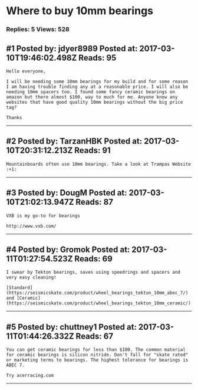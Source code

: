 # Where to buy 10mm bearings

### Replies: 5 Views: 528

## \#1 Posted by: jdyer8989 Posted at: 2017-03-10T19:46:02.498Z Reads: 95

```
Hello everyone,

I will be needing some 10mm bearings for my build and for some reason I am having trouble finding any at a reasonable price. I will also be needing 10mm spacers too. I found some fancy ceramic bearings on amazon but there almost $100, way to much for me. Anyone know any websites that have good quality 10mm bearings without the big price tag? 

Thanks
```

---
## \#2 Posted by: TarzanHBK Posted at: 2017-03-10T20:31:12.213Z Reads: 91

```
Mountainboards often use 10mm bearings. Take a look at Trampas Website :+1:
```

---
## \#3 Posted by: DougM Posted at: 2017-03-10T21:02:13.947Z Reads: 87

```
VXB is my go-to for bearings

http://www.vxb.com/
```

---
## \#4 Posted by: Gromok Posted at: 2017-03-11T01:27:54.523Z Reads: 69

```
I swear by Tekton bearings, saves using speedrings and spacers and very easy cleaning!

[Standard](https://seismicskate.com/product/wheel_bearings_tekton_10mm_abec_7/) and [Ceramic](https://seismicskate.com/product/wheel_bearings_tekton_10mm_ceramic/)
```

---
## \#5 Posted by: chuttney1 Posted at: 2017-03-11T01:44:26.332Z Reads: 67

```
You can get ceramic bearings for less than $100. The common material for ceramic bearings is silicon nitride. Don't fall for "skate rated" or marketing terms to bearings. The highest tolerance for bearings is ABEC 7. 

Try acerracing.com
```

---
